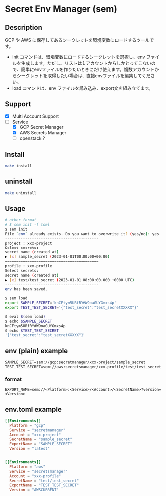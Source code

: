 # Secret Env Manager (sem)

## Description
GCP や AWS に保存してあるシークレットを環境変数にロードするツールです。
- init コマンドは、環境変数にロードするシークレットを選択し、env ファイルを生成します。ただし、リストは１アカウントからしかとってこないので、簡単にenvファイルを作りたいときにだけ使えます。複数アカウントからシークレットを取得したい場合は、直接envファイルを編集してください。
- load コマンドは、env ファイルを読み込み、export文を組み立てます。


## Support
- [x] Multi Account Support
- [ ] Service
  - [x] GCP Secret Manager
  - [x] AWS Secrets Manager
  - [ ] openstack ?

## Install

```bash
make install
```

## uninstall
    
```bash
make uninstall
```

## Usage

```bash
# other format
# $ sem init -f toml
$ sem init
File `env` already exists. Do you want to overwrite it? (yes/no): yes
------------------------------------------
project : xxx-project
Select secrets:
secret name (created at)
▶ [x] sample_secret (2023-01-01T00:00:00+00:00)
==========================================
profile : xxx-profile
Select secrets:
secret name (created at)
▶ [x] test/test_secret (2023-01-01 08:00:00.000 +0000 UTC)
------------------------------------------
env has been saved.

$ sem load
export SAMPLE_SECRET='knCFtym5URfRY#W9oaGUYGmxs4p'
export TEST_TEST_SECRET='{"test_secret":"test_secretXXXXX"}'

$ eval $(sem load)
$ echo $SAMPLE_SECRET
knCFtym5URfRY#W9oaGUYGmxs4p
$ echo $TEST_TEST_SECRET
'{"test_secret":"test_secretXXXXX"}'


```
## env (plain) example

```txt
SAMPLE_SECRET=sem://gcp:secretmanager/xxx-project/sample_secret
TEST_TEST_SECRET=sem://aws:secretsmanager/xxx-profile/test/test_secret
```

### format
`EXPORT_NAME=sem://<Platform>:<Service>/<Account>/<SecretName>?version=<Version>`

## env.toml example

```toml
[[Environments]]
  Platform = "gcp"
  Service = "secretmanager"
  Account = "xxx-project"
  SecretName = "sample_secret"
  ExportName = "SAMPLE_SECRET"
  Version = "latest"


[[Environments]]
  Platform = "aws"
  Service = "secretsmanager"
  Account = "xxx-profile"
  SecretName = "test/test_secret"
  ExportName = "TEST_TEST_SECRET"
  Version = "AWSCURRENT"

```
